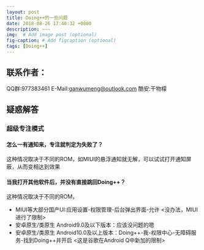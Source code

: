```yaml
---
layout: post
title: Doing++的一些问题
date: 2018-08-26 17:40:32 +0800
description: ~~~
img:  # Add image post (optional)
fig-caption: # Add figcaption (optional)
tags: [Doing++]
---
```


## 联系作者：
QQ群:977383461
E-Mail:ganwumeng@outlook.com
酷安:干物檬

## 疑惑解答
### 超级专注模式
#### 怎么一有通知来，专注就判定为失败了？
这种情况取决于不同的ROM，如MIUI的悬浮通知就无解，可以试试打开通知屏蔽，从而变相达到效果

#### 当我打开其他软件后，并没有直接跳回Doing++？
这种情况取决于不同的ROM，
* MIUI等大部分国产UI:应用设置-权限管理-后台弹出界面-允许 <没办法，MIUI进行了限制>
* 安卓原生/类原生 Android9.0及以下版本：应该没问题的嗯
* 安卓原生/类原生 Android10.0及以上版本：Doing++-我-权限中心-无障碍服务-找到Doing++并开启 <这是谷歌在Android Q中新加的限制>
